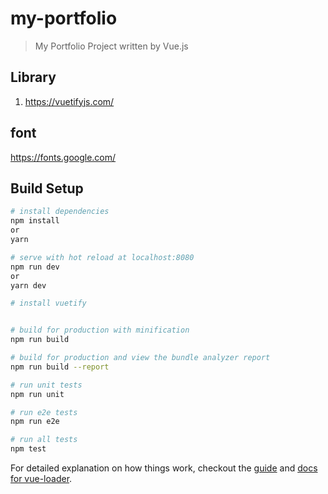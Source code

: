 # my-portfolio

> My Portfolio Project written by Vue.js

## Library
1. https://vuetifyjs.com/

## font
https://fonts.google.com/

## Build Setup

``` bash
# install dependencies
npm install
or
yarn

# serve with hot reload at localhost:8080
npm run dev
or
yarn dev

# install vuetify


# build for production with minification
npm run build

# build for production and view the bundle analyzer report
npm run build --report

# run unit tests
npm run unit

# run e2e tests
npm run e2e

# run all tests
npm test
```

For detailed explanation on how things work, checkout the [guide](http://vuejs-templates.github.io/webpack/) and [docs for vue-loader](http://vuejs.github.io/vue-loader).
